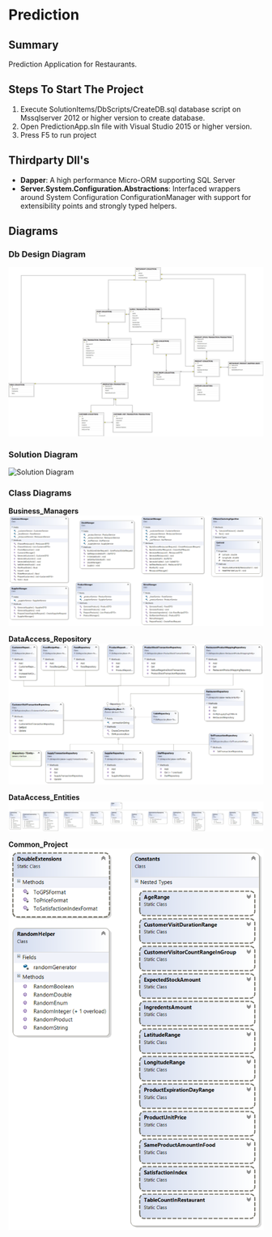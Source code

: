 # Prediction

## Summary
Prediction Application for Restaurants.

## Steps To Start The Project
 1. Execute SolutionItems/DbScripts/CreateDB.sql database script on Mssqlserver 2012 or higher version to create database.
 2. Open PredictionApp.sln file with Visual Studio 2015 or higher version.
 3. Press F5 to run project

## Thirdparty Dll's

 - **Dapper**: A high performance Micro-ORM supporting SQL Server
- **Server.System.Configuration.Abstractions**: Interfaced wrappers around System Configuration ConfigurationManager with support for extensibility points and strongly typed helpers.

## Diagrams

### Db Design Diagram
![Database_Design](SolutionItems/DatabaseDesign/Database_Design.jpg)

### Solution Diagram
![Solution Diagram](SolutionItems/SolutionDiagram/Solution.jpg)

### Class Diagrams

**Business_Managers**
![Business_Managers](SolutionItems/ClassDiagrams/Business_Managers.png)

**DataAccess_Repository**
![DataAccess_Repository](SolutionItems/ClassDiagrams/DataAccess_Repository.png)

**DataAccess_Entities**
![DataAccess_Entities](SolutionItems/ClassDiagrams/DataAccess_Entities.png)

**Common_Project**
![Common_Project](SolutionItems/ClassDiagrams/Common_Project.png)